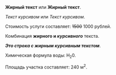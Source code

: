 **Жирный текст** или __Жирный текст__.

*Текст курсивом* или _Текст курсивом_.

Стоимость услуги составляет: ~~1500~~ 1000 рублей.

Комбинация **жирного и _курсивного_** текста.

***Это строка с жирным курсивным текстом***.

Химическая формула воды: H<sub>2</sub>0.

Площадь участка составляет: 240 м<sup>2</sup>.
